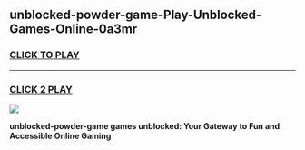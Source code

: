 
## unblocked-powder-game-Play-Unblocked-Games-Online-0a3mr
<h3>
<a href="https://premium76.site?title=unblocked-powder-game&ref=25A">CLICK TO PLAY</a></h3>
<hr>

<h3>
<a href="https://premium76.site?title=unblocked-powder-game&ref=25A">CLICK 2 PLAY</a>
  
</h3>

<a href="https://premium76.site?title=unblocked-powder-game&ref=25A"><img src="https://clearcache.store/games.png"></a>


**unblocked-powder-game games unblocked: Your Gateway to Fun and Accessible Online Gaming**
